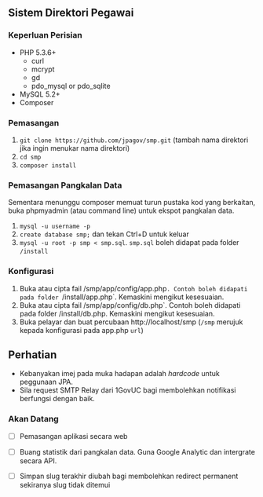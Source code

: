 ## Sistem Direktori Pegawai

### Keperluan Perisian

- PHP 5.3.6+
    - curl
    - mcrypt
    - gd
    - pdo\_mysql or pdo\_sqlite
- MySQL 5.2+
- Composer

### Pemasangan

1. `git clone https://github.com/jpagov/smp.git` (tambah nama direktori jika ingin menukar nama direktori)
2. `cd smp`
3. `composer install`

### Pemasangan Pangkalan Data

Sementara menunggu composer memuat turun pustaka kod yang berkaitan, 
buka phpmyadmin (atau command line) untuk ekspot pangkalan data.

1. `mysql -u username -p`
2. `create database smp;` dan tekan Ctrl+D untuk keluar
3. `mysql -u root -p smp < smp.sql`. `smp.sql` boleh didapat pada folder `/install`

### Konfigurasi

1. Buka atau cipta fail /smp/app/config/app.php`. Contoh boleh didapati pada folder `/install/app.php`. Kemaskini mengikut kesesuaian.
2. Buka atau cipta fail /smp/app/config/db.php`. Contoh boleh didapati pada folder /install/db.php. Kemaskini mengikut kesesuaian.
3. Buka pelayar dan buat percubaan http://localhost/smp (`/smp` merujuk kepada konfigurasi pada app.php `url`)

## Perhatian
* Kebanyakan imej pada muka hadapan adalah _hardcode_ untuk peggunaan JPA.
* Sila request SMTP Relay dari 1GovUC bagi membolehkan notifikasi berfungsi dengan baik.

### Akan Datang

* [ ] Pemasangan aplikasi secara web
* [ ] Buang statistik dari pangkalan data. Guna Google Analytic dan intergrate secara API.
* [ ] Simpan slug terakhir diubah bagi membolehkan redirect permanent sekiranya slug tidak ditemui


